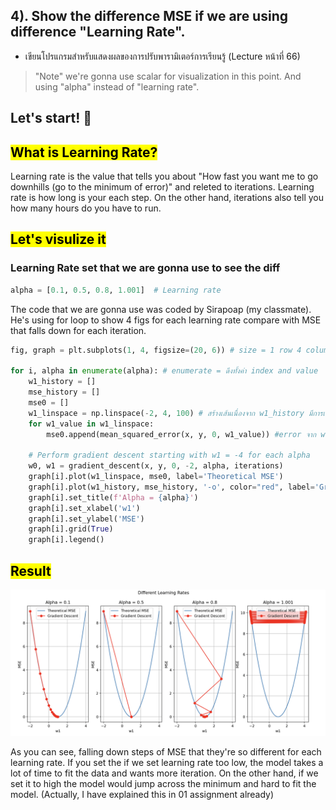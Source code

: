 ## 4). Show the difference MSE if we are using difference "Learning Rate".

- เขียนโปรแกรมสำหรับแสดงผลของการปรับพารามิเตอร์การเรียนรู้ (Lecture หน้าที่ 66)

> "Note" we're gonna use scalar for visualization in this point. And using "alpha" instead of "learning rate".

## Let's start! 🚀

## <mark>What is Learning Rate?</mark>

Learning rate is the value that tells you about "How fast you want me to go downhills (go to the minimum of error)" and releted to iterations. Learning rate is how long is your each step. On the other hand, iterations also tell you how many hours do you have to run.

## <mark>Let's visulize it</mark>

### Learning Rate set that we are gonna use to see the diff

```python
alpha = [0.1, 0.5, 0.8, 1.001]  # Learning rate
```

The code that we are gonna use was coded by Sirapoap (my classmate). He's using for loop to show 4 figs for each learning rate compare with MSE that falls down for each iteration.

```python
fig, graph = plt.subplots(1, 4, figsize=(20, 6)) # size = 1 row 4 column 20*6

for i, alpha in enumerate(alpha): # enumerate = ดึงทั้งค่า index and value
    w1_history = []
    mse_history = []
    mse0 = []
    w1_linspace = np.linspace(-2, 4, 100) # สร้างเส้นเนื่องจาก w1_history มีการเปลี่ยน learnningRate
    for w1_value in w1_linspace:
        mse0.append(mean_squared_error(x, y, 0, w1_value)) #error จาก w1_linspace

    # Perform gradient descent starting with w1 = -4 for each alpha
    w0, w1 = gradient_descent(x, y, 0, -2, alpha, iterations)
    graph[i].plot(w1_linspace, mse0, label='Theoretical MSE')
    graph[i].plot(w1_history, mse_history, '-o', color="red", label='Gradient Descent')
    graph[i].set_title(f'Alpha = {alpha}')
    graph[i].set_xlabel('w1')
    graph[i].set_ylabel('MSE')
    graph[i].grid(True)
    graph[i].legend()
```

## <mark>Result</mark>

![lr](../assets/lrs.png)
</br>

As you can see, falling down steps of MSE that they're so different for each learning rate. If you set the if we set learning rate too low, the model takes a lot of time to fit the data and wants more iteration. On the other hand, if we set it to high the model would jump across the minimum and hard to fit the model. (Actually, I have explained this in 01 assignment already)

##
